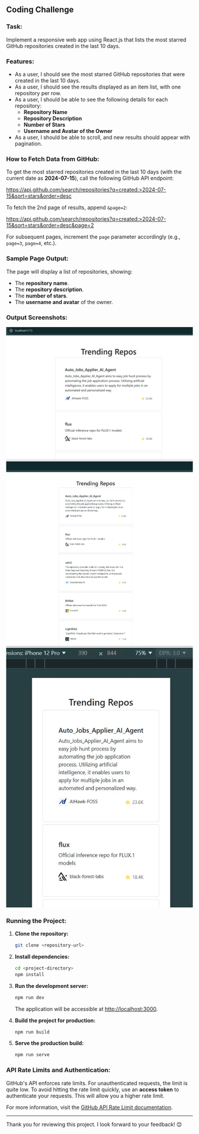 ## Coding Challenge

### Task:
Implement a responsive web app using React.js that lists the most starred GitHub repositories created in the last 10 days.

### Features:
- As a user, I should see the most starred GitHub repositories that were created in the last 10 days.
- As a user, I should see the results displayed as an item list, with one repository per row.
- As a user, I should be able to see the following details for each repository:
  - **Repository Name**
  - **Repository Description**
  - **Number of Stars**
  - **Username and Avatar of the Owner**
- As a user, I should be able to scroll, and new results should appear with pagination.

### How to Fetch Data from GitHub:

To get the most starred repositories created in the last 10 days (with the current date as **2024-07-15**), call the following GitHub API endpoint:

https://api.github.com/search/repositories?q=created:>2024-07-15&sort=stars&order=desc

To fetch the 2nd page of results, append `&page=2`:

https://api.github.com/search/repositories?q=created:>2024-07-15&sort=stars&order=desc&page=2


For subsequent pages, increment the `page` parameter accordingly (e.g., `page=3`, `page=4`, etc.).

### Sample Page Output:
The page will display a list of repositories, showing:
- The **repository name**.
- The **repository description**.
- The **number of stars**.
- The **username and avatar** of the owner.

### Output Screenshots:
![Screenshot 1](src/assets/1.jpeg)
![Screenshot 2](src/assets/2.jpeg)
![Screenshot 3](src/assets/3.jpeg)

### Running the Project:

1. **Clone the repository:**

    ```bash
    git clone <repository-url>
    ```

2. **Install dependencies:**

    ```bash
    cd <project-directory>
    npm install
    ```

3. **Run the development server:**

    ```bash
    npm run dev
    ```

    The application will be accessible at [http://localhost:3000](http://localhost:3000).

4. **Build the project for production:**

    ```bash
    npm run build
    ```

5. **Serve the production build:**

    ```bash
    npm run serve
    ```

### API Rate Limits and Authentication:

GitHub's API enforces rate limits. For unauthenticated requests, the limit is quite low. To avoid hitting the rate limit quickly, use an **access token** to authenticate your requests. This will allow you a higher rate limit.

For more information, visit the [GitHub API Rate Limit documentation](https://docs.github.com/en/rest/overview/resources-in-the-rest-api#rate-limiting).

---

Thank you for reviewing this project. I look forward to your feedback! 😊

